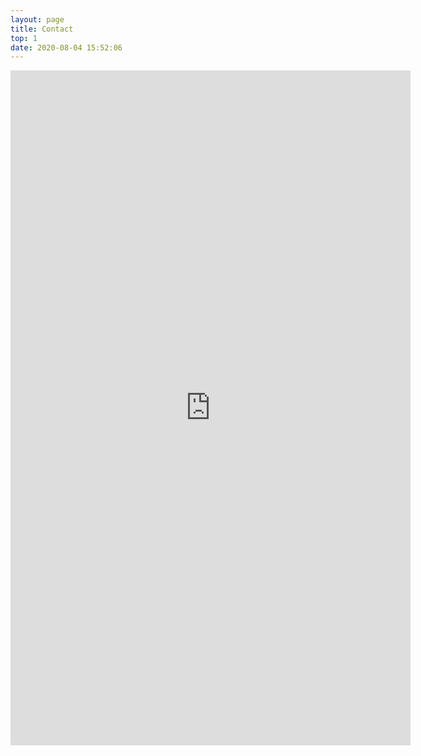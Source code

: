 ```yaml
---
layout: page
title: Contact
top: 1
date: 2020-08-04 15:52:06
---
```

<div class="flex justify-center my-8">
   <iframe class="lg:w-2/5 " src="https://docs.google.com/forms/d/e/1FAIpQLSdrfxY3WBFg_KKEzHUzknIm9HPozcv_AP1KmYWjWPAWY5Dd5Q/viewform?embedded=true" width="640" height="1080" frameborder="0" marginheight="0" marginwidth="0">Loading…</iframe>
</div>